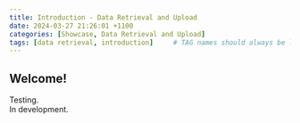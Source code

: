 ```yaml
---
title: Introduction - Data Retrieval and Upload
date: 2024-03-27 21:26:01 +1100
categories: [Showcase, Data Retrieval and Upload]
tags: [data retrieval, introduction]     # TAG names should always be lowercase
---
```


## Welcome!

Testing.  
In development.
